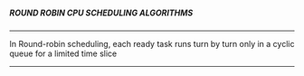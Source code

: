##### ROUND ROBIN CPU SCHEDULING ALGORITHMS
___
In Round-robin scheduling, each ready task runs turn by turn only in a cyclic queue for a limited time slice
___
